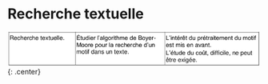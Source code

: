 # Recherche textuelle

![image](data/BO.png){: .center}

<gif-player src="https://media.giphy.com/media/TN0GTccRi7Ixa/giphy.gif" speed="0.5" play></gif-player>
<gif-player src="https://media.giphy.com/media/nh5QMbO89SFTG/giphy.gif" size="contain" prerender style="width:300px;height:200px"></gif-player>
